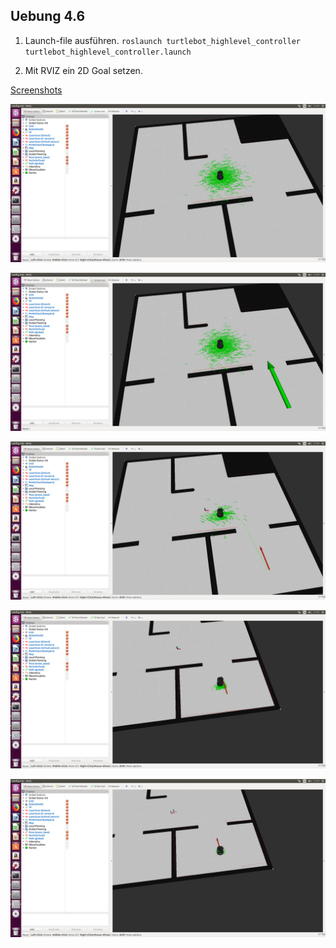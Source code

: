 
## Uebung 4.6
1. Launch-file ausführen.
`roslaunch turtlebot_highlevel_controller turtlebot_highlevel_controller.launch`

2. Mit RVIZ ein 2D Goal setzen.

[Screenshots](https://github.com/nebendachs/mobile-roboter/tree/task6/turtlebot_highlevel_controller/imgs)

![Image1](https://github.com/nebendachs/mobile-roboter/blob/task6/turtlebot_highlevel_controller/imgs/Bildschirmfoto%20vom%202019-06-13%2010-50-08.png "Image 1")

![Image2](https://github.com/nebendachs/mobile-roboter/blob/task6/turtlebot_highlevel_controller/imgs/Bildschirmfoto%20vom%202019-06-13%2010-50-17.png "Image 2")

![Image3](https://github.com/nebendachs/mobile-roboter/blob/task6/turtlebot_highlevel_controller/imgs/Bildschirmfoto%20vom%202019-06-13%2010-50-24.png "Image 3")

![Image4](https://github.com/nebendachs/mobile-roboter/blob/task6/turtlebot_highlevel_controller/imgs/Bildschirmfoto%20vom%202019-06-13%2010-50-31.png "Image 4")

![Image5](https://github.com/nebendachs/mobile-roboter/blob/task6/turtlebot_highlevel_controller/imgs/Bildschirmfoto%20vom%202019-06-13%2010-50-38.png "Image 5")
